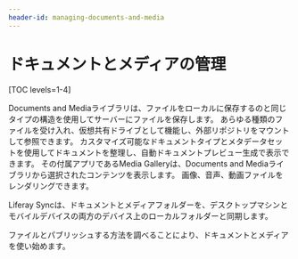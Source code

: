 ```yaml
---
header-id: managing-documents-and-media
---
```


# ドキュメントとメディアの管理

[TOC levels=1-4]

Documents and Mediaライブラリは、ファイルをローカルに保存するのと同じタイプの構造を使用してサーバーにファイルを保存します。 あらゆる種類のファイルを受け入れ、仮想共有ドライブとして機能し、外部リポジトリをマウントして参照できます。 カスタマイズ可能なドキュメントタイプとメタデータセットを使用してドキュメントを整理し、自動ドキュメントプレビュー生成で表示できます。 その付属アプリであるMedia Galleryは、Documents and Mediaライブラリから選択されたコンテンツを表示します。 画像、音声、動画ファイルをレンダリングできます。

Liferay Syncは、ドキュメントとメディアフォルダーを、デスクトップマシンとモバイルデバイスの両方のデバイス上のローカルフォルダーと同期します。

ファイルとパブリッシュする方法を調べることにより、ドキュメントとメディアを使い始めます。
